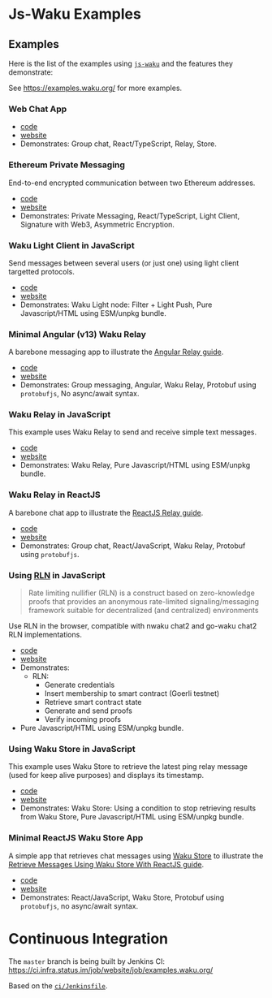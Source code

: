 # Js-Waku Examples

## Examples

Here is the list of the examples using [`js-waku`](https://www.npmjs.com/package/js-waku) and the features they demonstrate: 

See https://examples.waku.org/ for more examples.

### Web Chat App

- [code](examples/web-chat)
- [website](https://examples.waku.org/web-chat)
- Demonstrates: Group chat, React/TypeScript, Relay, Store.

### Ethereum Private Messaging

End-to-end encrypted communication between two Ethereum addresses.

- [code](examples/eth-pm)
- [website](https://examples.waku.org/eth-pm)
- Demonstrates: Private Messaging, React/TypeScript, Light Client, Signature with Web3, Asymmetric Encryption.

### Waku Light Client in JavaScript

Send messages between several users (or just one) using light client targetted protocols.

- [code](examples/light-js)
- [website](https://examples.waku.org/light-js)
- Demonstrates: Waku Light node: Filter + Light Push, Pure Javascript/HTML using ESM/unpkg bundle.

### Minimal Angular (v13) Waku Relay

A barebone messaging app to illustrate the [Angular Relay guide](https://docs.wakuconnect.dev/docs/guides/10_angular_relay/).

- [code](examples/relay-angular-chat)
- [website](https://examples.waku.org/relay-angular-chat)
- Demonstrates: Group messaging, Angular, Waku Relay, Protobuf using `protobufjs`, No async/await syntax.

### Waku Relay in JavaScript

This example uses Waku Relay to send and receive simple text messages.

- [code](examples/relay-js)
- [website](https://examples.waku.org/relay-js)
- Demonstrates: Waku Relay, Pure Javascript/HTML using ESM/unpkg bundle.

### Waku Relay in ReactJS

A barebone chat app to illustrate the [ReactJS Relay guide](https://docs.wakuconnect.dev/docs/guides/07_reactjs_relay/).

- [code](examples/relay-reactjs-chat)
- [website](https://examples.waku.org/relay-reactjs-chat)
- Demonstrates: Group chat, React/JavaScript, Waku Relay, Protobuf using `protobufjs`.

### Using [RLN](https://rfc.vac.dev/spec/32/) in JavaScript

> Rate limiting nullifier (RLN) is a construct based on zero-knowledge proofs
> that provides an anonymous rate-limited signaling/messaging framework
> suitable for decentralized (and centralized) environments

Use RLN in the browser, compatible with nwaku chat2 and go-waku chat2 RLN implementations.

- [code](examples/rln-js)
- [website](https://examples.waku.org/rln-js)
- Demonstrates: 
  - RLN:
    - Generate credentials
    - Insert membership to smart contract (Goerli testnet)
    - Retrieve smart contract state
    - Generate and send proofs
    - Verify incoming proofs
- Pure Javascript/HTML using ESM/unpkg bundle.

### Using Waku Store in JavaScript

This example uses Waku Store to retrieve the latest ping relay message (used for keep alive purposes) and displays its timestamp.

- [code](examples/store-js)
- [website](https://examples.waku.org/store-js)
- Demonstrates: Waku Store: Using a condition to stop retrieving results from Waku Store, Pure Javascript/HTML using ESM/unpkg bundle.

### Minimal ReactJS Waku Store App

A simple app that retrieves chat messages using [Waku Store](https://rfc.vac.dev/spec/13/)
to illustrate the [Retrieve Messages Using Waku Store With ReactJS guide](https://docs.wakuconnect.dev/docs/guides/08_reactjs_store/).

- [code](examples/store-reactjs-chat)
- [website](https://examples.waku.org/store-reactjs-chat)
- Demonstrates: React/JavaScript, Waku Store, Protobuf using `protobufjs`, no async/await syntax.

# Continuous Integration

The `master` branch is being built by Jenkins CI:
https://ci.infra.status.im/job/website/job/examples.waku.org/

Based on the [`ci/Jenkinsfile`](./ci/Jenkinsfile).
